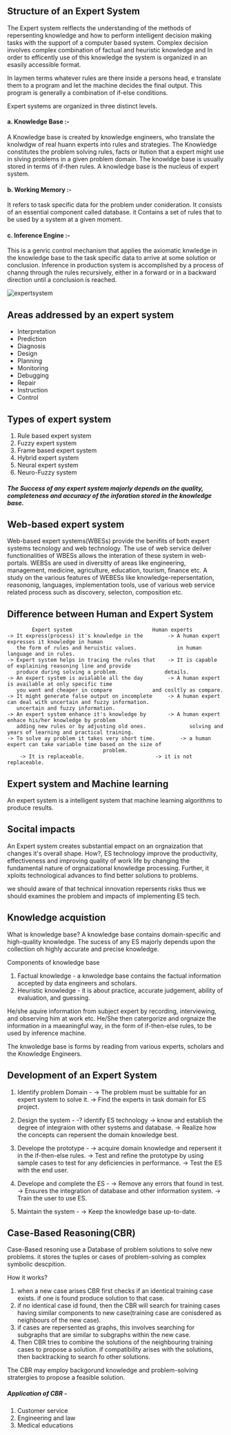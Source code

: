 ## Structure of an Expert System
The Expert system relflects the understanding of the methods of repersenting knowledge  and how to perform intelligent decision making tasks with the support of a computer based system. Complex decision involves complex combination of factual and heuristic knowledge and In order to efficently use of this knowledge the system is organized in an esasily accessible format.

In laymen terms whatever rules are there inside a persons head, e translate them to a program and let the machine decides the final output. This program is generally a combination of if-else conditions.

Expert systems are organized in three distinct levels.

#### a. Knowledge Base :-
A Knowledge base is created by knowledge engineers, who translate the knolwdgw of real huann experts into rules and strategies. The Knowledge constitutes the problem solving rules, facts or itution that a expert might use in slving problems in a given problem domain. The knowldge base is usually stored in terms of if-then rules. A knowledge base is the nucleus of expert system.

#### b. Working Memory :-
It refers to task specific data for the problem under conideration. It consists of an essential component called database. it Contains a set of rules that to be used by a system at a given moment.

#### c.  Inference Engine :-
This is a genric control mechanism that applies the axiomatic knwledge in the knowledge base to the task specific data to arrive at some solution or conclusion. Inference in production system is accomplished by a process of channg through the rules recursively, either in a forward or in a backward direction until a conclusion is reached.

![expertsystem](https://static.javatpoint.com/tutorial/ai/images/expert-systems-in-ai.png)

## Areas addressed by an expert system
* Interpretation
* Prediction
* Diagnosis
* Design
* Planning
* Monitoring
* Debugging
* Repair
* Instruction
* Control

## Types of expert system
1. Rule based expert system
2. Fuzzy expert system
3. Frame based expert system
4. Hybrid expert system
5. Neural expert system
6. Neuro-Fuzzy system

##### The Success of any expert system majorly depends on the quality, completeness and accuracy of the inforation stored in the knowledge base.

## Web-based expert system
Web-based expert systems(WBESs) provide the benifits of both expert systems tecnology and web technology. The use of web service deilver functionalities of WBESs allows the interation of these system in web-portals. WEBSs are used in diversitty of areas like engineering, management, medicine, agriculture, education, tourism, finance etc. A study on the various features of WEBESs like knowledge-repersentation, reasononig, languages, implementation tools, use of various web service related process such as discovery, selecton, composition etc.


## Difference between Human and Expert System
		    Expert system						   Human experts
	-> It express(process) it's knowledge in the		-> A human expert expresses it knowledge in human
	   the form of rules and heruistic values.	           in human language and in rules.
	-> Expert system helps in tracing the rules that	-> It is capable of explaining reasoning line and provide
	   produce during solving a problem.			   details.
	-> An expert system is avialable all the day		-> A human expert is available at only specific time
	   you want and cheaper in compare			   and cosltly as compare.
	-> It might generate false output on incomplete		-> A human expert can deal with uncertain and fuzzy information.
	   uncertain and fuzzy information.
	-> An expert system enhance it's knowledge by		-> A human expert enhace his/her knowledge by problem
	   adding new rules or by adjusting old ones.	           solving and years of learning and practical training.
	-> To solve ay problem it takes very short time.        -> a human expert can take variable time based on the size of
								   problem.
        -> It is replaceable.				        -> it is not replaceable.
	

## Expert system and Machine learning
An expert system is a intelligent system that machine learning algorithms to produce results.

## Socital impacts
An Expert system creates substantial empact on an orgnaization that changes it's overall shape. How?, ES technology improve the productivity, effectiveness and improving quality of work life by changing the fundamental nature of orgnaizational knowledge processing. Further, it xploits technological advances to find better solutions to problems.

we should aware of that technical innovation repersents risks thus we should examines the problem and impacts of implementing ES tech.

## Knowledge acquistion
What is knowledge base?
A knowledge base contains domain-specific and high-quality knowledge. The sucess of any ES majorly depends upon the collection oh highly accurate and precise knowledge.

Components of knowledge base

1. Factual knowledge - a knwoledge base contains the factual information accepted by data engineers and scholars.
2. Heuristic knowledge - it is about practice, accurate judgement, ability of evaluation, and guessing.

He/she aquire information from subject expert by recording, interviewing, and observing him at work etc. He/She then catergorize and orgnaize the information in a maeaningful way, in the form of if-then-else rules, to be used by inference machine.

The knwoledge base is forms by reading from various experts, scholars and the Knowledge Engineers.


## Development of an Expert System
1. Identify problem Domain - 
-> The problem must be suittable for an expert system to solve it.
-> Find the experts in task domain for ES project.

2. Design the system - 
-? identify ES technology
-> know and establish the degree of integraion with other systems and database.
-> Realize how the concepts can repersent the domain knowledge best.

3. Develope the prototype - 
-> acquire domain knowledge and repersent it in the if-then-else rules.
-> Test and refine the prototype by using sample cases to test for any deficiencies in performance.
-> Test the ES with the end user.

4. Develope and complete the ES - 
-> Remove any errors that found in test.
-> Ensures the integration of database and other information system.
-> Train the user to use ES.

5. Maintain the system - 
-> Keep the knowledge base up-to-date.

## Case-Based Reasoning(CBR)
Case-Based resoning use a Database of problem solutions to solve new problems. it stores the tuples or cases of problem-solving as complex symbolic descpition.

How it works?
1. when a new case arises CBR first checks if an identical training case exists. if one is found produce solution to that case.
2. if no identical case id found, then the CBR will search for training cases having similar components to new case(training case are conisdered as neighbours of the new case).
3. if cases are repersented as graphs, this involves searching for subgraphs that are similar to subgraphs within the new case.
4. Then CBR tries to combine the solutions of the neighbouring training cases to propose a solution. if compatibility arises with the solutions, then backtracking to search fo other solutions.

The CBR may employ backgorund knowledge and problem-solving stratergies to propose a feasible solution.

##### Application of CBR -
1. Customer service
2. Engineering and law
3. Medical educations



